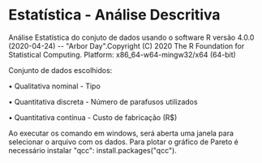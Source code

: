 # Estatística - Análise Descritiva

Análise Estatística do conjuto de dados usando o software R versão 4.0.0 (2020-04-24) -- "Arbor Day".Copyright (C) 2020 The R Foundation for Statistical Computing. Platform: x86_64-w64-mingw32/x64 (64-bit)

Conjunto de dados escolhidos:
	
• Qualitativa nominal - Tipo
	
• Quantitativa discreta - Número de parafusos utilizados	

• Quantitativa contínua - Custo de fabricação (R$)

Ao executar os comando em windows, será aberta uma janela para selecionar o arquivo com os dados.
Para plotar o gráfico de Pareto é necessário instalar "qcc": install.packages("qcc").

	

